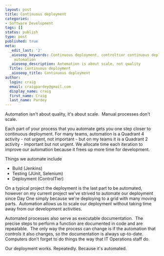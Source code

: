```yaml
---
layout: post
title: Continuous deployment
categories:
- Software Development
tags: []
status: publish
type: post
published: true
meta:
  _edit_last: '2'
  _aioseop_keywords: Continuous deployment, controltier continuous deployment, software
    automation
  _aioseop_description: Automation is about scale, not quality
  Title: Continuous deployment
  _aioseop_title: Continuous deployment
author:
  login: craig
  email: craigpardey@gmail.com
  display_name: craig
  first_name: Craig
  last_name: Pardey
---
```


Automation isn't about quality, it's about scale.  Manual processes don't
scale.

Each part of your process that you automate gets you one step closer to
continuous deployment. For many teams, automation is a Quadrant 4 activity -
not urgent, not important - but on my teams it is a Quadrant 2 activity -
important but not urgent. We allocate time each iteration to improve our
automation because it frees up more time for development.

Things we automate include

  * Build (Jenkins)
  * Testing (JUnit, Selenium)
  * Deployment (ControlTier)

On a typical project the deployment is the last part to be automated, however
on my current project we've strived to automate our deployment since Day One
simply because we're deploying to a grid with many moving parts.  Automation
allows us to scale our deployment without taking time away from our
development activities.

Automated processes also serve as executable documentation.  The precise steps
to perform a function are documented in code and are repeatable.  The only way
the process can change is if the automation that controls it also changes, so
the documentation is always up-to-date. Computers don't forget to do things
the way that IT Operations staff do.

Our deployment works. Repeatedly. Because it's automated.

